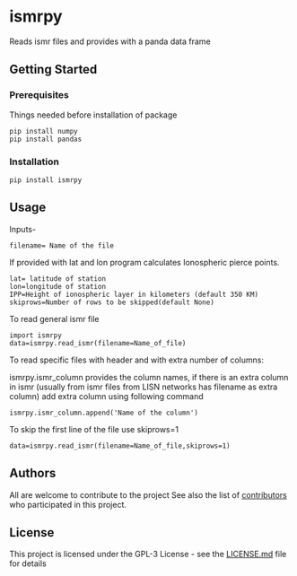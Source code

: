 # ismrpy

Reads ismr files and provides with a panda data frame

## Getting Started
### Prerequisites

Things needed before installation of package
```
pip install numpy
pip install pandas
```

### Installation

```
pip install ismrpy
```


## Usage
Inputs-

    filename= Name of the file

If provided with lat and lon program calculates Ionospheric pierce points.

    lat= latitude of station
    lon=longitude of station
    IPP=Height of ionospheric layer in kilometers (default 350 KM)
    skiprows=Number of rows to be skipped(default None)
    
To read general ismr file
    
```
import ismrpy
data=ismrpy.read_ismr(filename=Name_of_file)
```

To read specific files with header and with extra number of columns:

ismrpy.ismr_column provides the column names, if there is an extra column in ismr (usually from ismr files from LISN networks has filename as extra column) add extra column using following command
        
```
ismrpy.ismr_column.append('Name of the column')
```
    
To skip the first line of the file use skiprows=1
        
```
data=ismrpy.read_ismr(filename=Name_of_file,skiprows=1)
```
    
## Authors

All are welcome to contribute to the project
See also the list of [contributors](https://github.com/dinilbose/ismrpy/contributors) who participated in this project.

## License

This project is licensed under the GPL-3 License - see the [LICENSE.md](LICENSE.txt) file for details
